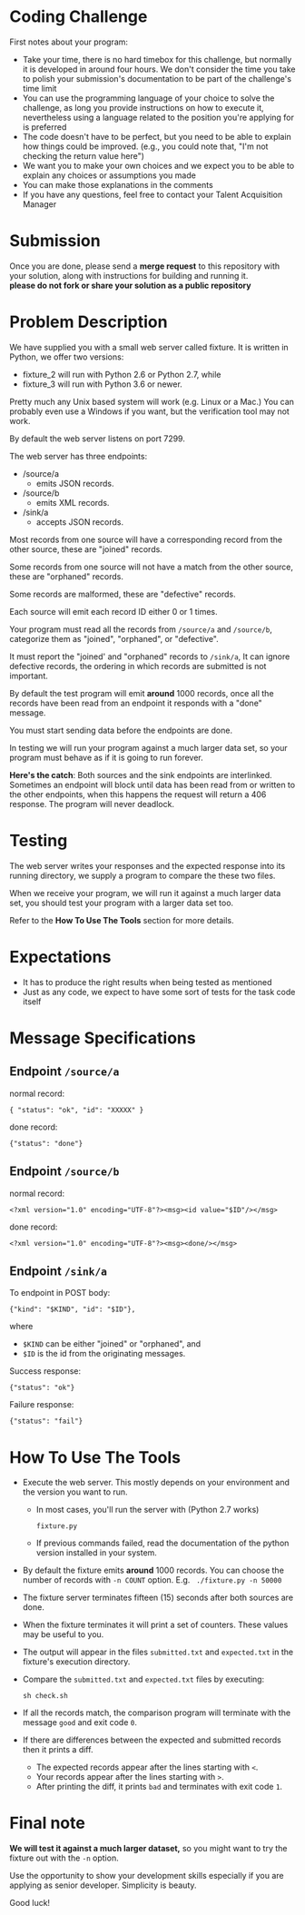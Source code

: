 Coding Challenge
================
First notes about your program:

* Take your time, there is no hard timebox for this challenge, but normally it is developed in around four hours. We don't consider the time you take to polish your submission's documentation to be part of the challenge's time limit
* You can use the programming language of your choice to solve the challenge, as long you provide instructions on how to execute it, nevertheless using a language related to the position you're applying for is preferred
* The code doesn't have to be perfect, but you need to be able to explain how things could be improved. (e.g., you could note that, "I'm not checking the return value here")
* We want you to make your own choices and we expect you to be able to explain any choices or assumptions you made
* You can make those explanations in the comments
* If you have any questions, feel free to contact your Talent Acquisition Manager


Submission
==========
Once you are done, please send a **merge request** to this repository with your solution, along with instructions for building and running it.  
**please do not fork or share your solution as a public repository** 


Problem Description
===================

We have supplied you with a small web server called fixture. It is written in Python, we offer two versions:

* fixture_2 will run with Python 2.6 or Python 2.7, while
* fixture_3 will run with Python 3.6 or newer.

Pretty much any Unix based system will work (e.g. Linux or a Mac.)  You can probably even use a Windows if you want, but the verification tool may not work.

By default the web server listens on port 7299.

The web server has three endpoints:

* /source/a
    * emits JSON records.
* /source/b
    * emits XML records.
* /sink/a
    * accepts JSON records.

Most records from one source will have a corresponding record from the other source, these are "joined" records.

Some records from one source will not have a match from the other source, these are "orphaned" records.

Some records are malformed, these are "defective" records.

Each source will emit each record ID either 0 or 1 times.

Your program must read all the records from `/source/a` and `/source/b`, categorize them as "joined", "orphaned", or "defective".

It must report the "joined' and "orphaned" records to `/sink/a`, It can ignore defective records, the ordering in which records are submitted is not important.

By default the test program will emit **around** 1000 records, once all the records have been read from an endpoint it responds with a "done" message.

You must start sending data before the endpoints are done.

In testing we will run your program against a much larger data set, so your program must behave as if it is going to run forever.

**Here's the catch**: Both sources and the sink endpoints are interlinked. Sometimes an endpoint will block until data has been read from or written to the other endpoints, when this happens the request will return a 406 response.  The program will never deadlock.


Testing
=======
The web server writes your responses and the expected response into its running directory, we supply a program to compare the these two files.

When we receive your program, we will run it against a much larger data set, you should test your program with a larger data set too.

Refer to the **How To Use The Tools** section for more details.

Expectations
==========
* It has to produce the right results when being tested as mentioned
* Just as any code, we expect to have some sort of tests for the task code itself


Message Specifications
======================

Endpoint `/source/a`
------------------

normal record:

    { "status": "ok", "id": "XXXXX" }

done record:

    {"status": "done"}

Endpoint `/source/b`
------------------
normal record:

    <?xml version="1.0" encoding="UTF-8"?><msg><id value="$ID"/></msg>

done record:

    <?xml version="1.0" encoding="UTF-8"?><msg><done/></msg>

Endpoint `/sink/a`
----------------
To endpoint in POST body:

    {"kind": "$KIND", "id": "$ID"},

where

* `$KIND` can be either "joined" or "orphaned", and
* `$ID` is the id from the originating messages.

Success response:

    {"status": "ok"}

Failure response:

    {"status": "fail"}


How To Use The Tools
====================

* Execute the web server. This mostly depends on your environment and the version you want to run.
    - In most cases, you'll run the server with (Python 2.7 works)

        ```
        fixture.py
        ```

  - If previous commands failed, read the documentation of the python version installed in your system.

* By default the fixture emits **around** 1000 records. You can choose the number of records with `-n COUNT` option.  E.g. ` ./fixture.py -n 50000`

* The fixture server terminates fifteen (15) seconds after both sources are done.

* When the fixture terminates it will print a set of counters. These values may be useful to you.

* The output will appear in the files `submitted.txt` and `expected.txt` in the fixture's execution directory.

* Compare the `submitted.txt` and `expected.txt` files by executing:
    ```
    sh check.sh
    ```

* If all the records match, the comparison program will terminate with the message `good` and exit code `0`.

* If there are differences between the expected and submitted records
  then it prints a diff.
    * The expected records appear after the lines starting with `<`.
    * Your records appear after the lines starting with `>`.
    * After printing the diff, it prints `bad` and terminates with exit code `1`.



Final note
==========

**We will test it against a much larger dataset,** so you might want to try the fixture out with the `-n` option.

Use the opportunity to show your development skills especially if you are applying as senior developer. Simplicity is beauty.


Good luck!

